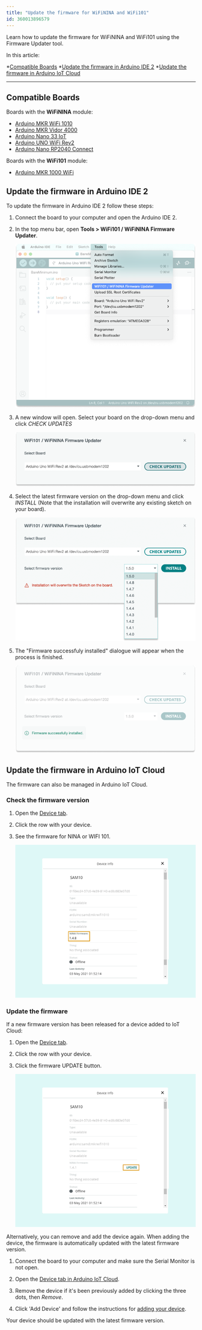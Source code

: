 ```yaml
---
title: "Update the firmware for WiFiNINA and WiFi101"
id: 360013896579
---
```


Learn how to update the firmware for WiFiNINA and WiFi101 using the Firmware Updater tool.

In this article:

*[Compatible Boards](#compatible-boards)
*[Update the firmware in Arduino IDE 2](#update-the-firmware-in-arduino-ide-2)
*[Update the firmware in Arduino IoT Cloud](#update-the-firmware-in-arduino-iot-cloud)

---

<a id="compatible-boards"></a>

## Compatible Boards

Boards with the **WiFiNINA** module:

* [Arduino MKR WiFi 1010](https://store.arduino.cc/arduino-mkr-wifi-1010)
* [Arduino MKR Vidor 4000](https://store.arduino.cc/arduino-mkr-vidor-4000)
* [Arduino Nano 33 IoT](https://store.arduino.cc/arduino-nano-33-iot)
* [Arduino UNO WiFi Rev2](https://store.arduino.cc/arduino-uno-wifi-rev2)
* [Arduino Nano RP2040 Connect](https://store.arduino.cc/collections/boards/products/arduino-nano-rp2040-connect)

Boards with the **WiFi101** module:

* [Arduino MKR 1000 WiFi](https://docs.arduino.cc/hardware/mkr-1000-wifi)

<a id="arduino-ide-2"></a>

## Update the firmware in Arduino IDE 2

To update the firmware in Arduino IDE 2 follow these steps:

1. Connect the board to your computer and open the Arduino IDE 2.

2. In the top menu bar, open **Tools > WiFi101 / WiFiNINA Firmware Updater**.

    ![Arduino IDE 2 with the WiFi101 / WiFiNINA Firmware Updater highlighetd under the Tools menu](img/firmware-updater-arduino-ide-2-menu-selection.png)

3. A new window will open. Select your board on the drop-down menu and click *CHECK UPDATES*

    ![WiFi101 / WiFiNINA Firmware Updater window displaying the board selection menu and the "check updates" button](img/firmware-updater-arduino-ide-2-check-updates.png)

4. Select the latest firmware version on the drop-down menu and click *INSTALL* (Note that the installation will overwrite any existing sketch on your board).

    ![WiFi101 / WiFiNINA Firmware Updater window displaying selected firmware version and the "install" button](img/firmware-updater-arduino-ide-2-select-board-install.png)

5. The "Firmware successfuly installed" dialogue will appear when the process is finished.

    !["Firmware successfuly installed" message displaying on the WiFi101 / WiFiNINA Firmware Updater window](img/firmware-updater-arduino-ide-2-installation-successful.png)

<a id="arduino-iot-cloud">

## Update the firmware in Arduino IoT Cloud

The firmware can also be managed in Arduino IoT Cloud.

### Check the firmware version

1. Open the [Device tab](https://create.arduino.cc/iot/devices).

2. Click the row with your device.

3. See the firmware for NINA or WIFI 101.

   ![Device Info](img/iot-cloud-device-info-fw-version.png)

### Update the firmware

If a new firmware version has been released for a device added to IoT Cloud:

1. Open the [Device tab](https://create.arduino.cc/iot/devices).

2. Click the row with your device.

3. Click the firmware UPDATE button.

   ![Device Info](img/iot-cloud-device-info-update.png)

Alternatively, you can remove and add the device again. When adding the device, the firmware is automatically updated with the latest firmware version.

1. Connect the board to your computer and make sure the Serial Monitor is not open.

2. Open the [Device tab in Arduino IoT Cloud](https://create.arduino.cc/iot/devices).

3. Remove the device if it's been previously added by clicking the three dots, then _Remove_.

4. Click 'Add Device' and follow the instructions for [adding your device](https://support.arduino.cc/hc/en-us/articles/360016495559-How-to-add-Arduino-devices-to-the-Arduino-IoT-cloud).

Your device should be updated with the latest firmware version.

